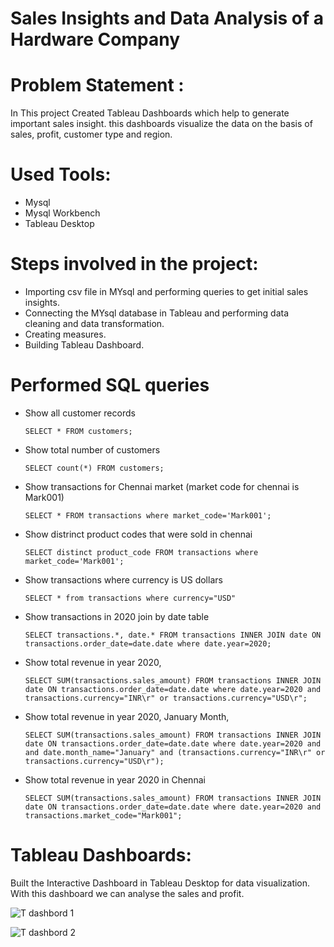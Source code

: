 # Sales Insights and Data Analysis of a Hardware Company

# Problem Statement :
In This project Created Tableau Dashboards which help to generate important sales insight. this dashboards visualize the data on the basis of sales, profit, customer type and region.

# Used Tools:
- Mysql
- Mysql Workbench
- Tableau Desktop

# Steps involved in the project:

- Importing csv file in MYsql and performing queries to get initial sales insights.
- Connecting the MYsql database in Tableau and performing data cleaning and data transformation.
- Creating measures.
- Building Tableau Dashboard.

# Performed SQL queries
  - Show all customer records

    `SELECT * FROM customers;`

  - Show total number of customers

    `SELECT count(*) FROM customers;`

  - Show transactions for Chennai market (market code for chennai is Mark001)

    `SELECT * FROM transactions where market_code='Mark001';`

  - Show distrinct product codes that were sold in chennai

    `SELECT distinct product_code FROM transactions where market_code='Mark001';`

  - Show transactions where currency is US dollars

    `SELECT * from transactions where currency="USD"`

  - Show transactions in 2020 join by date table

    `SELECT transactions.*, date.* FROM transactions INNER JOIN date ON transactions.order_date=date.date where date.year=2020;`

  - Show total revenue in year 2020,

    `SELECT SUM(transactions.sales_amount) FROM transactions INNER JOIN date ON transactions.order_date=date.date where date.year=2020 and transactions.currency="INR\r" or transactions.currency="USD\r";`
	
  - Show total revenue in year 2020, January Month,

    `SELECT SUM(transactions.sales_amount) FROM transactions INNER JOIN date ON transactions.order_date=date.date where date.year=2020 and and date.month_name="January" and (transactions.currency="INR\r" or transactions.currency="USD\r");`

  - Show total revenue in year 2020 in Chennai

    `SELECT SUM(transactions.sales_amount) FROM transactions INNER JOIN date ON transactions.order_date=date.date where date.year=2020
and transactions.market_code="Mark001";`



# Tableau Dashboards:

Built the Interactive Dashboard in Tableau Desktop for data visualization. With this dashboard we can analyse the sales and profit.

![T dashbord 1](https://github.com/nild-ds/SQL-Tableau-project/assets/167008575/646165f3-103b-4358-ab1f-4bcaef8bc50a)






![T dashbord 2](https://github.com/nild-ds/SQL-Tableau-project/assets/167008575/492e340a-07a7-4867-b49f-2181f9979c6a)
